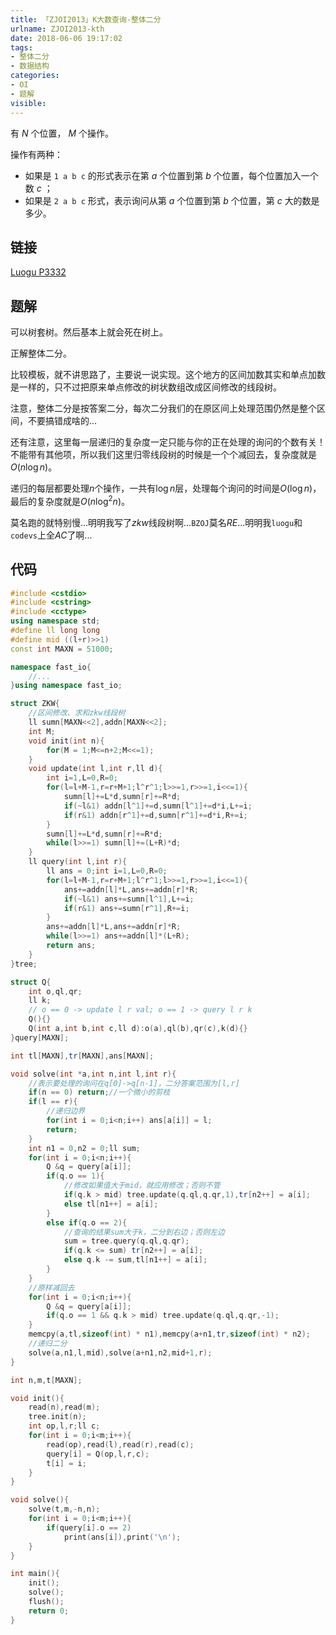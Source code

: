 ```yaml
---
title: 「ZJOI2013」K大数查询-整体二分
urlname: ZJOI2013-kth
date: 2018-06-06 19:17:02
tags:
- 整体二分
- 数据结构
categories:
- OI
- 题解
visible:
---
```


有 $N$ 个位置， $M$ 个操作。

操作有两种：
+ 如果是 `1 a b c` 的形式表示在第 $a$ 个位置到第 $b$ 个位置，每个位置加入一个数 $c$ ；
+ 如果是 `2 a b c` 形式，表示询问从第 $a$ 个位置到第 $b$ 个位置，第 $c$ 大的数是多少。

<!-- more -->

## 链接

[Luogu P3332](https://www.luogu.org/problemnew/show/P3332)

## 题解

可以树套树。然后基本上就会死在树上。

正解整体二分。

比较模板，就不讲思路了，主要说一说实现。这个地方的区间加数其实和单点加数是一样的，只不过把原来单点修改的树状数组改成区间修改的线段树。

注意，整体二分是按答案二分，每次二分我们的在原区间上处理范围仍然是整个区间，不要搞错成啥的...

还有注意，这里每一层递归的复杂度一定只能与你的正在处理的询问的个数有关！不能带有其他项，所以我们这里归零线段树的时候是一个个减回去，复杂度就是$O(n \log {n})$。

递归的每层都要处理$n$个操作，一共有$\log n$层，处理每个询问的时间是$O(\log n)$，最后的复杂度就是$O(n \log ^{2} {n})$。

莫名跑的就特别慢...明明我写了$zkw$线段树啊...`BZOJ`莫名$RE$...明明我`luogu`和`codevs`上全$AC$了啊...

## 代码


```cpp
#include <cstdio>
#include <cstring>
#include <cctype>
using namespace std;
#define ll long long
#define mid ((l+r)>>1)
const int MAXN = 51000;

namespace fast_io{
    //...
}using namespace fast_io;

struct ZKW{
    //区间修改、求和zkw线段树
    ll sumn[MAXN<<2],addn[MAXN<<2];
    int M;
    void init(int n){
        for(M = 1;M<=n+2;M<<=1);
    }
    void update(int l,int r,ll d){
        int i=1,L=0,R=0;
        for(l=l+M-1,r=r+M+1;l^r^1;l>>=1,r>>=1,i<<=1){
            sumn[l]+=L*d,sumn[r]+=R*d;
            if(~l&1) addn[l^1]+=d,sumn[l^1]+=d*i,L+=i;
            if(r&1) addn[r^1]+=d,sumn[r^1]+=d*i,R+=i;
        }
        sumn[l]+=L*d,sumn[r]+=R*d;
        while(l>>=1) sumn[l]+=(L+R)*d;
    }
    ll query(int l,int r){
        ll ans = 0;int i=1,L=0,R=0;
        for(l=l+M-1,r=r+M+1;l^r^1;l>>=1,r>>=1,i<<=1){
            ans+=addn[l]*L,ans+=addn[r]*R;
            if(~l&1) ans+=sumn[l^1],L+=i;
            if(r&1) ans+=sumn[r^1],R+=i;
        }
        ans+=addn[l]*L,ans+=addn[r]*R;
        while(l>>=1) ans+=addn[l]*(L+R);
        return ans;
    }
}tree;

struct Q{
    int o,ql,qr;
    ll k;
    // o == 0 -> update l r val; o == 1 -> query l r k
    Q(){}
    Q(int a,int b,int c,ll d):o(a),ql(b),qr(c),k(d){}
}query[MAXN];

int tl[MAXN],tr[MAXN],ans[MAXN];

void solve(int *a,int n,int l,int r){
    //表示要处理的询问在q[0]->q[n-1]，二分答案范围为[l,r]
    if(n == 0) return;//一个微小的剪枝
    if(l == r){
        //递归边界
        for(int i = 0;i<n;i++) ans[a[i]] = l;
        return;
    }
    int n1 = 0,n2 = 0;ll sum;
    for(int i = 0;i<n;i++){
        Q &q = query[a[i]];
        if(q.o == 1){
            //修改如果值大于mid，就应用修改；否则不管
            if(q.k > mid) tree.update(q.ql,q.qr,1),tr[n2++] = a[i];
            else tl[n1++] = a[i];
        }
        else if(q.o == 2){
            //查询的结果sum大于k，二分到右边；否则左边
            sum = tree.query(q.ql,q.qr);
            if(q.k <= sum) tr[n2++] = a[i];
            else q.k -= sum,tl[n1++] = a[i];
        }
    }
    //原样减回去
    for(int i = 0;i<n;i++){
        Q &q = query[a[i]];
        if(q.o == 1 && q.k > mid) tree.update(q.ql,q.qr,-1);
    }
    memcpy(a,tl,sizeof(int) * n1),memcpy(a+n1,tr,sizeof(int) * n2);
    //递归二分
    solve(a,n1,l,mid),solve(a+n1,n2,mid+1,r);
}

int n,m,t[MAXN];

void init(){
    read(n),read(m);
    tree.init(n);
    int op,l,r;ll c;
    for(int i = 0;i<m;i++){
        read(op),read(l),read(r),read(c);
        query[i] = Q(op,l,r,c);
        t[i] = i;
    }
}

void solve(){
    solve(t,m,-n,n);
    for(int i = 0;i<m;i++){
        if(query[i].o == 2)
            print(ans[i]),print('\n');
    }
}

int main(){
    init();
    solve();
    flush();
    return 0;
}
```

